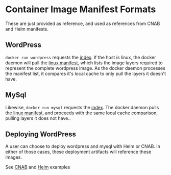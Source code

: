 # Container Image Manifest Formats

These are just provided as reference, and used as references from CNAB and Helm manifests.

## WordPress
`docker run wordpress` requests the [index](./wordpress-index.json). If the host is linux, the docker daemon will pull the [linux manifest](./wordpress-manifest-linux.json), which lists the image layers required to represent the complete wordpress image. As the docker daemon processes the manifest list, it compares it's local cache to only pull the layers it doesn't have.

## MySql

Likewise, `docker run mysql` requests the [index](./mysql-index.json). The docker daemon pulls the [linux manifest](./mysql-manifest-amd64.json), and proceeds with the same local cache comparison, pulling layers it does not have..

## Deploying WordPress

A user can choose to deploy wordpress and mysql with Helm or CNAB. In either of those cases, these deployment artifacts will reference these images. 

See [CNAB](../cnab/readme.md) and [Helm](../helm/readme.md) examples